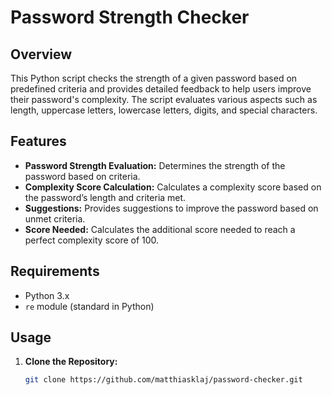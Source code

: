 # Password Strength Checker

## Overview

This Python script checks the strength of a given password based on predefined criteria and provides detailed feedback to help users improve their password's complexity. The script evaluates various aspects such as length, uppercase letters, lowercase letters, digits, and special characters.

## Features

- **Password Strength Evaluation:** Determines the strength of the password based on criteria.
- **Complexity Score Calculation:** Calculates a complexity score based on the password’s length and criteria met.
- **Suggestions:** Provides suggestions to improve the password based on unmet criteria.
- **Score Needed:** Calculates the additional score needed to reach a perfect complexity score of 100.

## Requirements

- Python 3.x
- `re` module (standard in Python)

## Usage

1. **Clone the Repository:**

   ```bash
   git clone https://github.com/matthiasklaj/password-checker.git
